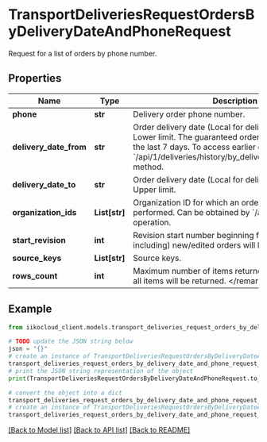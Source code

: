 # TransportDeliveriesRequestOrdersByDeliveryDateAndPhoneRequest

Request for a list of orders by phone number.

## Properties

Name | Type | Description | Notes
------------ | ------------- | ------------- | -------------
**phone** | **str** | Delivery order phone number. | 
**delivery_date_from** | **str** | Order delivery date (Local for delivery terminal). Lower limit.                The guaranteed order availability period is the last 7 days. To access earlier orders, use the &#x60;/api/1/deliveries/history/by_delivery_date_and_phone&#x60; method. | [optional] 
**delivery_date_to** | **str** | Order delivery date (Local for delivery terminal). Upper limit. | [optional] 
**organization_ids** | **List[str]** | Organization ID for which an order search will be performed.                Can be obtained by &#x60;/api/1/organizations&#x60; operation. | 
**start_revision** | **int** | Revision start number beginning from which (but not including) new/edited orders will be returned. | [optional] 
**source_keys** | **List[str]** | Source keys. | [optional] 
**rows_count** | **int** | Maximum number of items returned.  &lt;remarks&gt;  If null, all items will be returned.  &lt;/remarks&gt; | [optional] 

## Example

```python
from iikocloud_client.models.transport_deliveries_request_orders_by_delivery_date_and_phone_request import TransportDeliveriesRequestOrdersByDeliveryDateAndPhoneRequest

# TODO update the JSON string below
json = "{}"
# create an instance of TransportDeliveriesRequestOrdersByDeliveryDateAndPhoneRequest from a JSON string
transport_deliveries_request_orders_by_delivery_date_and_phone_request_instance = TransportDeliveriesRequestOrdersByDeliveryDateAndPhoneRequest.from_json(json)
# print the JSON string representation of the object
print(TransportDeliveriesRequestOrdersByDeliveryDateAndPhoneRequest.to_json())

# convert the object into a dict
transport_deliveries_request_orders_by_delivery_date_and_phone_request_dict = transport_deliveries_request_orders_by_delivery_date_and_phone_request_instance.to_dict()
# create an instance of TransportDeliveriesRequestOrdersByDeliveryDateAndPhoneRequest from a dict
transport_deliveries_request_orders_by_delivery_date_and_phone_request_from_dict = TransportDeliveriesRequestOrdersByDeliveryDateAndPhoneRequest.from_dict(transport_deliveries_request_orders_by_delivery_date_and_phone_request_dict)
```
[[Back to Model list]](../README.md#documentation-for-models) [[Back to API list]](../README.md#documentation-for-api-endpoints) [[Back to README]](../README.md)


